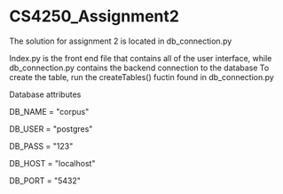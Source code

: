 # CS4250_Assignment2

The solution for assignment 2 is located in db_connection.py

Index.py is the front end file that contains all of the user interface, while db_connection.py contains the backend connection to the database
To create the table, run the createTables() fuctin found in db_connection.py

Database attributes

DB_NAME = "corpus"

DB_USER = "postgres"

DB_PASS = "123"

DB_HOST = "localhost"

DB_PORT = "5432"
